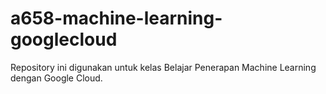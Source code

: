 # a658-machine-learning-googlecloud
Repository ini digunakan untuk kelas Belajar Penerapan Machine Learning dengan Google Cloud.
